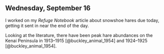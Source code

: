 
## Wednesday, September 16

I worked on my *Refuge Notebook* article about snowshoe hares due today, getting it sent in near the end of the day.

Looking at the literature, there have been peak hare abundances on the Kenai Peninsula in 1913–1915 [@buckley_animal_1954] and 1924–1925 [@buckley_animal_1954].
